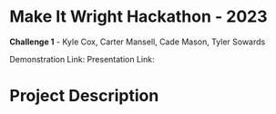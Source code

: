 # Make It Wright Hackathon - 2023
**Challenge 1** - Kyle Cox, Carter Mansell, Cade Mason, Tyler Sowards

Demonstration Link:
Presentation Link:

# Project Description
